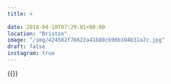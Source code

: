 ```yaml
---
title: >
  
date: 2018-04-10T07:29:01+00:00
location: "Brixton"
image: "/img/424582f76622a41b88c696b104b31a7c.jpg"
draft: false
instagram: true
---
```


{{<photo src="/img/424582f76622a41b88c696b104b31a7c.jpg">}}
